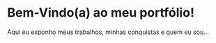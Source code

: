 # Bem-Vindo(a) ao meu portfólio!

Aqui eu exponho meus trabalhos, minhas conquistas e quem eu sou...
